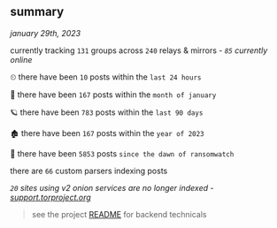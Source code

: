 
## summary
_january 29th, 2023_

currently tracking `131` groups across `240` relays & mirrors - _`85` currently online_

⏲ there have been `10` posts within the `last 24 hours`

🦈 there have been `167` posts within the `month of january`

🪐 there have been `783` posts within the `last 90 days`

🏚 there have been `167` posts within the `year of 2023`

🦕 there have been `5853` posts `since the dawn of ransomwatch`

there are `66` custom parsers indexing posts

_`20` sites using v2 onion services are no longer indexed - [support.torproject.org](https://support.torproject.org/onionservices/v2-deprecation/)_

> see the project [README](https://github.com/joshhighet/ransomwatch#ransomwatch--) for backend technicals
